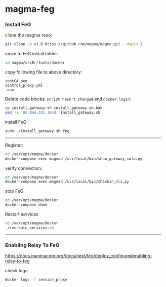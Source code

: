 # magma-feg

### Install FeG

clone the magma repo:
```bash
git clone -b v1.8 https://github.com/magma/magma.git --depth 1
```

move to FeG install folder:
```bash
cd magma/orc8r/tools/docker
```

copy following file to above directory:
```
rootCA.pem
control_proxy.yml
.env
```

Delete code blocks: `script hasn't changed` and `docker login`:
```bash
cp install_gateway.sh install_gateway.sh.bak
sed -i '80,84d;181,184d' install_gateway.sh
```

install FeG:
```bash
sudo ./install_gateway.sh feg
```
---

Register:
```bash
cd /var/opt/magma/docker
docker-compose exec magmad /usr/local/bin/show_gateway_info.py
```

verify connection:
```bash
cd /var/opt/magma/docker
docker-compose exec magmad /usr/local/bin/checkin_cli.py
```

stop FeG:
```bash
cd /var/opt/magma/docker
docker-compose down
```

Restart services:
```bash
cd /var/opt/magma/docker
./recreate_services.sh
```


---



### Enabling Relay To FeG

https://docs.magmacore.org/docs/next/feg/deploy_configure#enabling-relay-to-feg

check logs:
```bash
docker logs -f session_proxy
```

